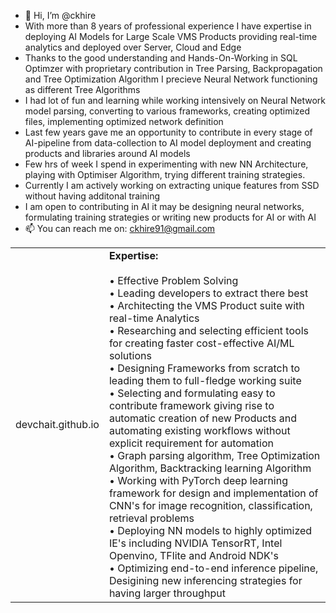 - 👋 Hi, I’m @ckhire
- With more than 8 years of professional experience I have expertise in deploying AI Models for Large Scale VMS Products providing real-time analytics and deployed over Server, Cloud and Edge
- Thanks to the good understanding and Hands-On-Working in SQL Optimzer with proprietary contribution in Tree Parsing, Backpropagation and Tree Optimization Algorithm I precieve Neural Network functioning as different Tree Algorithms
- I had lot of fun and learning while working intensively on Neural Network model parsing, converting to various frameworks, creating optimized files, implementing optimized network definition
- Last few years gave me an opportunity to contribute in every stage of AI-pipeline from data-collection to AI model deployment and creating products and libraries around AI models
- Few hrs of week I spend in experimenting with new NN Architecture, playing with Optimiser Algorithm, trying different training strategies.
- Currently I am actively working on extracting unique features from SSD without having additonal training
- I am open to contributing in AI it may be designing neural networks, formulating training strategies or writing new products for AI or with AI
- 📫 You can reach me on: ckhire91@gmail.com 

<table>
<tr><td>devchait.github.io</td>
<td>
<b>Expertise:</b><br><br>
  &bull;  Effective Problem Solving <br>
      &bull;  Leading developers to extract there best <br>
      &bull;  Architecting the VMS Product suite with real-time Analytics <br>
      &bull;  Researching and selecting efficient tools for creating faster cost-effective AI/ML solutions<br>
      &bull;  Designing Frameworks from scratch to leading them to full-fledge working suite<br>
      &bull;  Selecting and formulating easy to contribute framework giving rise to automatic creation of new Products and automating existing workflows without explicit requirement for automation <br>
      &bull;  Graph parsing algorithm, Tree Optimization Algorithm, Backtracking learning Algorithm <br>
      &bull;  Working with PyTorch deep learning framework for design and implementation of CNN's for image recognition, 
classification, retrieval problems <br>
      &bull;  Deploying NN models to highly optimized IE's including NVIDIA TensorRT, Intel Openvino, TFlite and Android NDK's <br>
      &bull;  Optimizing end-to-end inference pipeline, Desigining new inferencing strategies for having larger throughput
  </td>
  </tr>
</table>

